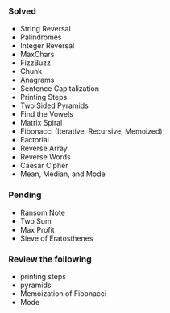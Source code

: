 ### Solved
- String Reversal
- Palindromes
- Integer Reversal
- MaxChars
- FizzBuzz
- Chunk
- Anagrams
- Sentence Capitalization
- Printing Steps
- Two Sided Pyramids
- Find the Vowels
- Matrix Spiral
- Fibonacci (Iterative, Recursive, Memoized)
- Factorial
- Reverse Array
- Reverse Words
- Caesar Cipher
- Mean, Median, and Mode

### Pending
- Ransom Note
- Two Sum
- Max Profit
- Sieve of Eratosthenes


### Review the following
- printing steps
- pyramids
- Memoization of Fibonacci
- Mode
